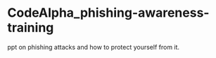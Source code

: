 # CodeAlpha_phishing-awareness-training
ppt on phishing attacks and how to protect yourself from it.
